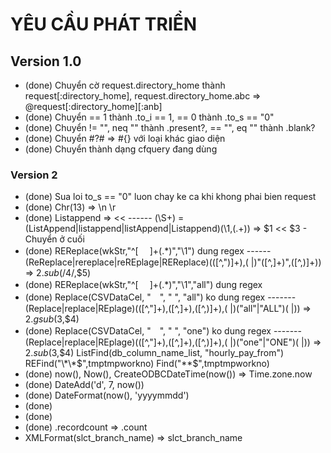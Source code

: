 # YÊU CẦU PHÁT TRIỂN

## Version 1.0
- (done) Chuyển cờ  request.directory_home thành request[:directory_home],  request.directory_home.abc => @request[:directory_home][:anb]
- (done) Chuyển == 1 thành .to_i == 1, == 0 thành .to_s == "0"
- (done) Chuyển != "", neq "" thành .present?, == "", eq "" thành .blank?
- (done) Chuyển #?# => #{} với loại khác giao diện
- (done) Chuyển thành dạng cfquery đang dùng
### Version 2
- (done) Sua loi to_s == "0" luon chay ke ca khi khong phai bien request
- (done) Chr(13) => \n \r
- (done) Listappend => <<  ------ (\S+) = (ListAppend|listappend|listAppend|Listappend)\(\1,(.+)\) => $1 << $3 - Chuyển ở cuối
- (done) REReplace(wkStr,"^[ 　]+(.*)","\1") dung regex ------ (ReReplace|rereplace|reREplage|REReplace)\(([^,"\)]+),( |)"([^,]+)",([^,\)]+)\) => $2.sub(/$4/,$5) 
- (done) REReplace(wkStr,"^[ 　]+(.*)","\1","all") dung regex
- (done) Replace(CSVDataCel, "　", " ", "all") ko dung regex ------- (Replace|replace|REplage)\(([^,"]+),([^,]+),([^,\)]+),( |)("all"|"ALL")( |)\) => $2.gsub($3,$4)
- (done) Replace(CSVDataCel, "　", " ", "one") ko dung regex ------- (Replace|replace|REplage)\(([^,"]+),([^,]+),([^,\)]+),( |)("one"|"ONE")( |)\) => $2.sub($3,$4)
 ListFind(db_column_name_list, "hourly_pay_from")
 REFind("\*\*$",tmptmpworkno)
 Find("\*\*$",tmptmpworkno)
- (done) now(), Now(), CreateODBCDateTime(now()) => Time.zone.now
- (done) DateAdd('d', 7, now())
- (done) DateFormat(now(), 'yyyymmdd')
- (done) <cfswitch expression="#enbaito_api#"></cfswitch>
- (done) <cfcase  value="update_list,update"></cfcase>
- (done) .recordcount => .count
- XMLFormat(slct_branch_name) => slct_branch_name